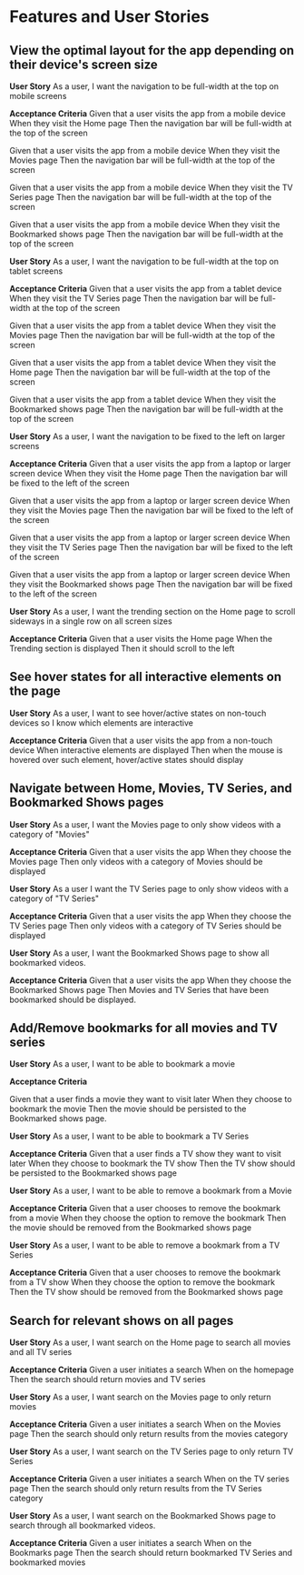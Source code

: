 # Features and User Stories

## View the optimal layout for the app depending on their device's screen size

**User Story**
As a user,
I want the navigation to be full-width at the top on mobile screens

**Acceptance Criteria**
Given that a user visits the app from a mobile device
When they visit the Home page
Then the navigation bar will be full-width at the top of the screen

Given that a user visits the app from a mobile device
When they visit the Movies page
Then the navigation bar will be full-width at the top of the screen

Given that a user visits the app from a mobile device
When they visit the TV Series page
Then the navigation bar will be full-width at the top of the screen

Given that a user visits the app from a mobile device
When they visit the Bookmarked shows page
Then the navigation bar will be full-width at the top of the screen

**User Story**
As a user,
I want the navigation to be full-width at the top on tablet screens

**Acceptance Criteria**
Given that a user visits the app from a tablet device
When they visit the TV Series page
Then the navigation bar will be full-width at the top of the screen

Given that a user visits the app from a tablet device
When they visit the Movies page
Then the navigation bar will be full-width at the top of the screen

Given that a user visits the app from a tablet device
When they visit the Home page
Then the navigation bar will be full-width at the top of the screen

Given that a user visits the app from a tablet device
When they visit the Bookmarked shows page
Then the navigation bar will be full-width at the top of the screen

**User Story**
As a user,
I want the navigation to be fixed to the left on larger screens

**Acceptance Criteria**
Given that a user visits the app from a laptop or larger screen device
When they visit the Home page
Then the navigation bar will be fixed to the left of the screen

Given that a user visits the app from a laptop or larger screen device
When they visit the Movies page
Then the navigation bar will be fixed to the left of the screen

Given that a user visits the app from a laptop or larger screen device
When they visit the TV Series page
Then the navigation bar will be fixed to the left of the screen

Given that a user visits the app from a laptop or larger screen device
When they visit the Bookmarked shows page
Then the navigation bar will be fixed to the left of the screen

**User Story**
As a user,
I want the trending section on the Home page to scroll sideways in a single row on all screen sizes

**Acceptance Criteria**
Given that a user visits the Home page
When the Trending section is displayed
Then it should scroll to the left

## See hover states for all interactive elements on the page

**User Story**
As a user,
I want to see hover/active states on non-touch devices
so I know which elements are interactive

**Acceptance Criteria**
Given that a user visits the app from a non-touch device
When interactive elements are displayed
Then when the mouse is hovered over such element, hover/active states should display

## Navigate between Home, Movies, TV Series, and Bookmarked Shows pages

**User Story**
As a user,
I want the Movies page to only show videos with a category of "Movies"

**Acceptance Criteria**
Given that a user visits the app
When they choose the Movies page
Then only videos with a category of Movies should be displayed

**User Story**
As a user
I want the TV Series page to only show videos with a category of "TV Series"

**Acceptance Criteria**
Given that a user visits the app
When they choose the TV Series page
Then only videos with a category of TV Series should be displayed

**User Story**
As a user,
I want the Bookmarked Shows page to show all bookmarked videos.

**Acceptance Criteria**
Given that a user visits the app
When they choose the Bookmarked Shows page
Then Movies and TV Series that have been bookmarked should be displayed.

## Add/Remove bookmarks for all movies and TV series

**User Story**
As a user,
I want to be able to bookmark a movie

**Acceptance Criteria**

Given that a user finds a movie they want to visit later
When they choose to bookmark the movie
Then the movie should be persisted to the Bookmarked shows page.

**User Story**
As a user,
I want to be able to bookmark a TV Series

**Acceptance Criteria**
Given that a user finds a TV show they want to visit later
When they choose to bookmark the TV show
Then the TV show should be persisted to the Bookmarked shows page

**User Story**
As a user,
I want to be able to remove a bookmark from a Movie

**Acceptance Criteria**
Given that a user chooses to remove the bookmark from a movie
When they choose the option to remove the bookmark
Then the movie should be removed from the Bookmarked shows page

**User Story**
As a user,
I want to be able to remove a bookmark from a TV Series

**Acceptance Criteria**
Given that a user chooses to remove the bookmark from a TV show
When they choose the option to remove the bookmark
Then the TV show should be removed from the Bookmarked shows page

## Search for relevant shows on all pages

**User Story**
As a user,
I want search on the Home page to search all movies and all TV series

**Acceptance Criteria**
Given a user initiates a search
When on the homepage
Then the search should return movies and TV series


**User Story**
As a user,
I want search on the Movies page to only return movies

**Acceptance Criteria**
Given a user initiates a search
When on the Movies page
Then the search should only return results from the movies category

**User Story**
As a user,
I want search on the TV Series page to only return TV Series

**Acceptance Criteria**
Given a user initiates a search
When on the TV series page
Then the search should only return results from the TV Series category

**User Story**
As a user,
I want search on the Bookmarked Shows page to search through all bookmarked videos.

**Acceptance Criteria**
Given a user initiates a search
When on the Bookmarks page
Then the search should return bookmarked TV Series and bookmarked movies
